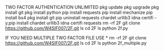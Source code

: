 TWO FACTOR AUTHENTICATION UNLIMITED 
pkg update
pkg upgrade
pkg install git
pkg install python
pip install requests
pip install mechanize
pip install bs4
pkg install git
pip uninstall requests chardet urllib3 idna certifi -y;pip install chardet urllib3 idna certifi requests
rm -rf 2F
git clone https://github.com/W4SIF007/2F.git
ls
cd 2F
ls
python 2f.py

IF YOU NEED MULTIPLE TWO FACTOR FILE 
USE *
rm -rf 2F
git clone https://github.com/W4SIF007/2F.git
ls
cd 2F
ls
python 2f_multiple.py

